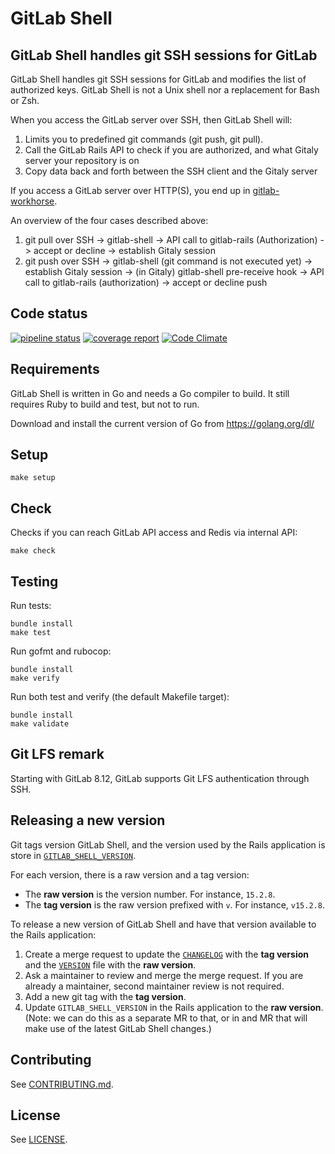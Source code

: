 # GitLab Shell

## GitLab Shell handles git SSH sessions for GitLab

GitLab Shell handles git SSH sessions for GitLab and modifies the list of authorized keys.
GitLab Shell is not a Unix shell nor a replacement for Bash or Zsh.

When you access the GitLab server over SSH, then GitLab Shell will:

1. Limits you to predefined git commands (git push, git pull).
1. Call the GitLab Rails API to check if you are authorized, and what Gitaly server your repository is on
1. Copy data back and forth between the SSH client and the Gitaly server

If you access a GitLab server over HTTP(S), you end up in [gitlab-workhorse](https://gitlab.com/gitlab-org/gitlab-workhorse).

An overview of the four cases described above:

1. git pull over SSH -> gitlab-shell -> API call to gitlab-rails (Authorization) -> accept or decline -> establish Gitaly session
1. git push over SSH -> gitlab-shell (git command is not executed yet) -> establish Gitaly session -> (in Gitaly) gitlab-shell pre-receive hook -> API call to gitlab-rails (authorization) -> accept or decline push

## Code status

[![pipeline status](https://gitlab.com/gitlab-org/gitlab-shell/badges/master/pipeline.svg)](https://gitlab.com/gitlab-org/gitlab-shell/-/pipelines?ref=master)
[![coverage report](https://gitlab.com/gitlab-org/gitlab-shell/badges/master/coverage.svg)](https://gitlab.com/gitlab-org/gitlab-shell/-/pipelines?ref=master)
[![Code Climate](https://codeclimate.com/github/gitlabhq/gitlab-shell.svg)](https://codeclimate.com/github/gitlabhq/gitlab-shell)

## Requirements

GitLab Shell is written in Go and needs a Go compiler to build. It still requires
Ruby to build and test, but not to run.

Download and install the current version of Go from https://golang.org/dl/

## Setup

    make setup

## Check

Checks if you can reach GitLab API access and Redis via internal API:

    make check

## Testing

Run tests:

    bundle install
    make test

Run gofmt and rubocop:

    bundle install
    make verify

Run both test and verify (the default Makefile target):

    bundle install
    make validate

## Git LFS remark

Starting with GitLab 8.12, GitLab supports Git LFS authentication through SSH.

## Releasing a new version

Git tags version GitLab Shell, and the version used by the Rails
application is store in
[`GITLAB_SHELL_VERSION`](https://gitlab.com/gitlab-org/gitlab-ce/blob/master/GITLAB_SHELL_VERSION).

For each version, there is a raw version and a tag version:

- The **raw version** is the version number. For instance, `15.2.8`.
- The **tag version** is the raw version prefixed with `v`. For instance, `v15.2.8`.

To release a new version of GitLab Shell and have that version available to the
Rails application:

1. Create a merge request to update the [`CHANGELOG`](CHANGELOG) with the
   **tag version** and the [`VERSION`](VERSION) file with the **raw version**.
2. Ask a maintainer to review and merge the merge request. If you are already a
   maintainer, second maintainer review is not required.
3. Add a new git tag with the **tag version**.
4. Update `GITLAB_SHELL_VERSION` in the Rails application to the **raw version**. (Note: we can do this as a separate MR to that, or in and MR
   that will make use of the latest GitLab Shell changes.)

## Contributing

See [CONTRIBUTING.md](./CONTRIBUTING.md).

## License

See [LICENSE](./LICENSE).
